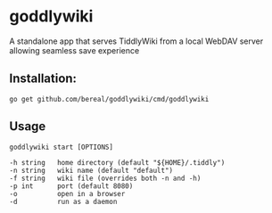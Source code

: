# goddlywiki
A standalone app that serves TiddlyWiki from a local WebDAV server allowing seamless save experience

## Installation:

    go get github.com/bereal/goddlywiki/cmd/goddlywiki

## Usage

    goddlywiki start [OPTIONS]

    -h string   home directory (default "${HOME}/.tiddly")
    -n string   wiki name (default "default")
    -f string   wiki file (overrides both -n and -h)
    -p int      port (default 8080)
    -o          open in a browser
    -d          run as a daemon
